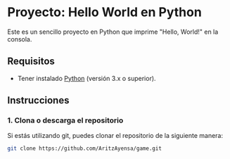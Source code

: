 # Proyecto: Hello World en Python

Este es un sencillo proyecto en Python que imprime "Hello, World!" en la consola.

## Requisitos

- Tener instalado [Python](https://www.python.org/) (versión 3.x o superior).

## Instrucciones

### 1. Clona o descarga el repositorio

Si estás utilizando git, puedes clonar el repositorio de la siguiente manera:

```bash
git clone https://github.com/AritzAyensa/game.git


